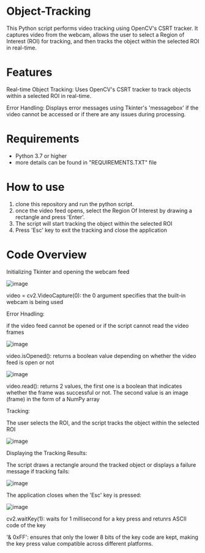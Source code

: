 # Object-Tracking
This Python script performs video tracking using OpenCV's CSRT tracker. It captures video from the webcam, allows the user to select a Region of Interest (ROI) for tracking, and then tracks the object within the selected ROI in real-time. 

# Features
Real-time Object Tracking: Uses OpenCV's CSRT tracker to track objects within a selected ROI in real-time.

Error Handling: Displays error messages using Tkinter's 'messagebox' if the video cannot be accessed or if there are any issues during processing.

# Requirements
+ Python 3.7 or higher
+ more details can be found in "REQUIREMENTS.TXT" file

# How to use
1. clone this repository and run the python script.
2. once the video feed opens, select the Region Of Interest by drawing a rectangle and press 'Enter'.
3. The script will start tracking the object within the selected ROI
4. Press 'Esc' key to exit the tracking and close the application

# Code Overview
Initializing Tkinter and opening the webcam feed

![image](https://github.com/user-attachments/assets/7516d8ff-0544-4e1d-8ed4-7d8aa5d43074)

video = cv2.VideoCapture(0): the 0 argument specifies that the built-in webcam is being used


Error Hnadling:

if the video feed cannot be opened or if the script cannot read the video frames

![image](https://github.com/user-attachments/assets/ff7564d4-43d4-4987-9292-84728a1216ae)

video.isOpened(): returns a boolean value depending on whether the video feed is open or not 

![image](https://github.com/user-attachments/assets/675db761-67cb-4791-8621-cfaf690adc78)

video.read(): returns 2 values, the first one is a boolean that indicates whether the frame was successful or not. The second value is an image (frame) in the form of a NumPy array


Tracking:

The user selects the ROI, and the script tracks the object within the selected ROI

![image](https://github.com/user-attachments/assets/6740f8d5-1b65-4178-9a99-aa42d1af8f73)


Displaying the Tracking Results:

The script draws a rectangle around the tracked object or displays a failure message if tracking fails:

![image](https://github.com/user-attachments/assets/4bcaf0f4-28ad-4140-a90b-317daea01ffa)


The application closes when the 'Esc' key is pressed:

![image](https://github.com/user-attachments/assets/311c3e76-b1bb-4426-8317-8902f572c019)

cv2.waitKey(1): waits for 1 millisecond for a key press and retunrs ASCII code of the key

'& 0xFF': ensures that only the lower 8 bits of the key code are kept, making the key press value compatible across different platforms.
